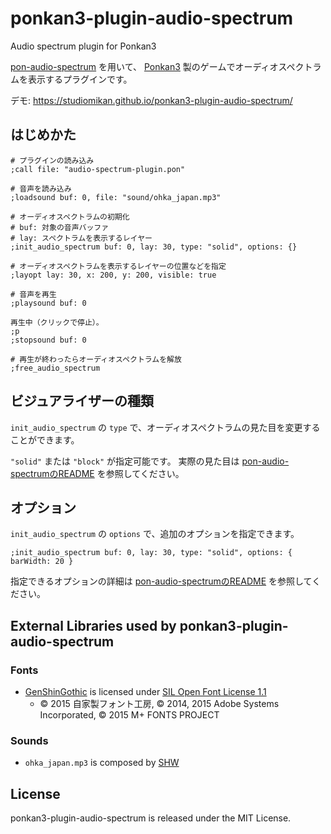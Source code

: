 # ponkan3-plugin-audio-spectrum
Audio spectrum plugin for Ponkan3

[pon-audio-spectrum](https://github.com/studiomikan/pon-audio-spectrum) を用いて、
[Ponkan3](https://github.com/studiomikan/ponkan3) 製のゲームでオーディオスペクトラムを表示するプラグインです。

デモ: https://studiomikan.github.io/ponkan3-plugin-audio-spectrum/

## はじめかた

```plain
# プラグインの読み込み
;call file: "audio-spectrum-plugin.pon"

# 音声を読み込み
;loadsound buf: 0, file: "sound/ohka_japan.mp3"

# オーディオスペクトラムの初期化
# buf: 対象の音声バッファ
# lay: スペクトラムを表示するレイヤー
;init_audio_spectrum buf: 0, lay: 30, type: "solid", options: {}

# オーディオスペクトラムを表示するレイヤーの位置などを指定
;layopt lay: 30, x: 200, y: 200, visible: true

# 音声を再生
;playsound buf: 0

再生中（クリックで停止）。
;p
;stopsound buf: 0

# 再生が終わったらオーディオスペクトラムを解放
;free_audio_spectrum
```

## ビジュアライザーの種類

`init_audio_spectrum` の `type` で、オーディオスペクトラムの見た目を変更することができます。

`"solid"` または `"block"` が指定可能です。
実際の見た目は
[pon-audio-spectrumのREADME](https://github.com/studiomikan/pon-audio-spectrum#%E3%83%93%E3%82%B8%E3%83%A5%E3%82%A2%E3%83%A9%E3%82%A4%E3%82%B6%E3%83%BC%E3%81%AE%E7%A8%AE%E9%A1%9E)
を参照してください。

## オプション

`init_audio_spectrum` の `options` で、追加のオプションを指定できます。

```plain
;init_audio_spectrum buf: 0, lay: 30, type: "solid", options: { barWidth: 20 }
```

指定できるオプションの詳細は
[pon-audio-spectrumのREADME](https://github.com/studiomikan/pon-audio-spectrum#%E3%82%AA%E3%83%97%E3%82%B7%E3%83%A7%E3%83%B3)
を参照してください。

## External Libraries used by ponkan3-plugin-audio-spectrum

### Fonts

- [GenShinGothic](http://jikasei.me/font/genshin/) is licensed under [SIL Open Font License 1.1](http://scripts.sil.org/OFL)
  - © 2015 自家製フォント工房, © 2014, 2015 Adobe Systems Incorporated, © 2015 M+ FONTS PROJECT

### Sounds

- `ohka_japan.mp3` is composed by [SHW](http://shw.in)

## License

ponkan3-plugin-audio-spectrum is released under the MIT License.
